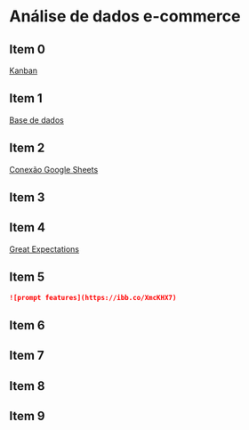 # Análise de dados e-commerce

## Item 0

[Kanban ](https://github.com/users/guilhermelff/projects/1/views/1)

## Item 1

[ Base de dados ](https://app.dadosfera.ai/pt-BR/catalog/data-assets/df344239-4a69-4e08-b024-c32ed66afb0b)

## Item 2

[Conexão Google Sheets](https://app.dadosfera.ai/pt-BR/collect/connections/1738467138650_1elb9ytw_google-sheets-1.0.0)

## Item 3

## Item 4

[Great Expectations](https://github.com/guilhermelff/GUILHERME_FERNANDES_DDF_TECH_012025/blob/main/scripts/gx-relatorio.py)

## Item 5


```markdown
![prompt features](https://ibb.co/XmcKHX7)
```


## Item 6

## Item 7

## Item 8

## Item 9
